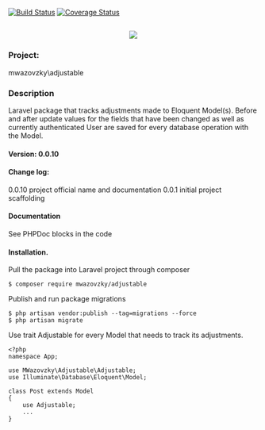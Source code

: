 [![Build Status](https://travis-ci.org/mwazovzky/adjustable.svg?branch=master)](https://travis-ci.org/mwazovzky/adjustable)
[![Coverage Status](https://coveralls.io/repos/github/mwazovzky/adjustable/badge.svg?branch=master)](https://coveralls.io/github/mwazovzky/adjustable?branch=master)

<h2 align="center">
	<img src="https://laravel.com/assets/img/components/logo-laravel.svg">
</h2>

### Project:
mwazovzky\adjustable
### Description
Laravel package that tracks adjustments made to Eloquent Model(s).
Before and after update values for the fields that have been changed
as well as currently authenticated User
are saved for every database operation with the Model.
#### Version: 0.0.10
#### Change log:
0.0.10 project official name and documentation
0.0.1  initial project scaffolding
#### Documentation
See PHPDoc blocks in the code
#### Installation.
Pull the package into Laravel project through composer
```
$ composer require mwazovzky/adjustable
```
Publish and run package migrations
```
$ php artisan vendor:publish --tag=migrations --force
$ php artisan migrate
```
Use trait Adjustable for every Model that needs to track its adjustments.
```
<?php
namespace App;

use MWazovzky\Adjustable\Adjustable;
use Illuminate\Database\Eloquent\Model;

class Post extends Model
{
    use Adjustable;
    ...
}
```





